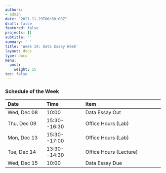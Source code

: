 ```yaml
---
authors:
- admin
date: "2021-11-29T00:00:00Z"
draft: false
featured: false
projects: []
subtitle: ''
summary: ' '
title: 'Week 14: Data Essay Week'
layout: docs
type: docs
menu:
  post:
    weight: 15
toc: false
---
```




### Schedule of the Week 

| <div style="width:110px;text-align:left">Date</div> | <div style="width:110px;text-align:left">Time</div> | <div style="width:240px;text-align:left">Item</div> | <div style="width:110px;text-align:left">Room</div> |<div style="width:110px;text-align:center">Material</div> |
|:------------|:-------------|:-------------------|:------------|:----:|
| Wed, Dec 08 | 10:00  | Data Essay Out  | via Github | [<i class="fab fa-github fa-lg"></i>](https://github.com/uni-mannheim-qm-2021?q=dataessay)  |
| Thu, Dec 09 | 15:30--16:30 | Office Hours (Lab)   | [Online](https://uni-mannheim.zoom.us/j/62493789522?pwd=M0EwaWg4Mm5xbWtTRHVLOUdteXFjdz09) |  
| Mon, Dec 13 | 15:30--17:00 | Office Hours (Lab)           | [Online](https://uni-mannheim.zoom.us/j/62493789522?pwd=M0EwaWg4Mm5xbWtTRHVLOUdteXFjdz09) |  
| Tue, Dec 14 | 13:30--14:30 | Office Hours (Lecture)       | [Online](https://uni-mannheim.zoom.us/j/68595945348?pwd=TWtzOGdORXhMV1Q5YUZTUWVrejdwZz09) |             
| Wed, Dec 15 | 10:00        | Data Essay Due                 | via Github |     [<i class="fab fa-github fa-lg"></i>](https://github.com/uni-mannheim-qm-2021?q=dataessay)  |




